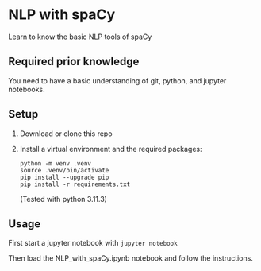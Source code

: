 # NLP with spaCy
Learn to know the basic NLP tools of spaCy

## Required prior knowledge
You need to have a basic understanding of git, python, and jupyter notebooks.

## Setup
1. Download or clone this repo
2. Install a virtual environment and the required packages:

    ```
    python -m venv .venv
    source .venv/bin/activate
    pip install --upgrade pip
    pip install -r requirements.txt
    ```
    (Tested with python 3.11.3)

## Usage
First start a jupyter notebook with   ```jupyter notebook```

Then load the NLP_with_spaCy.ipynb notebook and follow the instructions.
